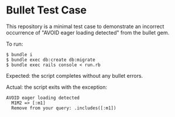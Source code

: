 # Bullet Test Case

This repository is a minimal test case to demonstrate an incorrect occurrence
of "AVOID eager loading detected" from the bullet gem.

To run:

```console
$ bundle i
$ bundle exec db:create db:migrate
$ bundle exec rails console < run.rb
```

Expected: the script completes without any bullet errors.

Actual: the script exits with the exception:

```
AVOID eager loading detected
  M1M2 => [:m1]
  Remove from your query: .includes([:m1])
```
